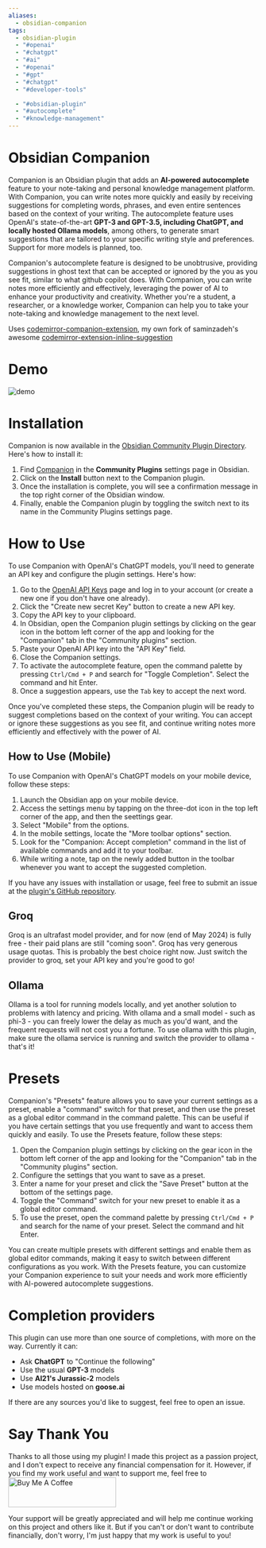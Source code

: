 ```yaml
---
aliases:
  - obsidian-companion
tags:
  - obsidian-plugin
  - "#openai"
  - "#chatgpt"
  - "#ai"
  - "#openai"
  - "#gpt"
  - "#chatgpt"
  - "#developer-tools"

  - "#obsidian-plugin"
  - "#autocomplete"
  - "#knowledge-management"
---
```

# Obsidian Companion

Companion is an Obsidian plugin that adds an **AI-powered autocomplete** feature to your note-taking and personal knowledge management platform. With Companion, you can write notes more quickly and easily by receiving suggestions for completing words, phrases, and even entire sentences based on the context of your writing. The autocomplete feature uses OpenAI's state-of-the-art **GPT-3 and GPT-3.5, including ChatGPT, and locally hosted Ollama models**, among others, to generate smart suggestions that are tailored to your specific writing style and preferences. Support for more models is planned, too.

Companion's autocomplete feature is designed to be unobtrusive, providing suggestions in ghost text that can be accepted or ignored by the you as you see fit, similar to what github copilot does. With Companion, you can write notes more efficiently and effectively, leveraging the power of AI to enhance your productivity and creativity. Whether you're a student, a researcher, or a knowledge worker, Companion can help you to take your note-taking and knowledge management to the next level.

Uses [codemirror-companion-extension](https://www.npmjs.com/package/codemirror-companion-extension), my own fork of saminzadeh's awesome [codemirror-extension-inline-suggestion](https://github.com/saminzadeh/codemirror-extension-inline-suggestion)

# Demo

![demo](https://raw.githubusercontent.com/rizerphe/obsidian-companion/main/screenshots/demo.gif)

# Installation

Companion is now available in the [Obsidian Community Plugin Directory](https://obsidian.md/plugins?id=companion). Here's how to install it:

1. Find [Companion](https://obsidian.md/plugins?id=companion) in the **Community Plugins** settings page in Obsidian.
2. Click on the **Install** button next to the Companion plugin.
3. Once the installation is complete, you will see a confirmation message in the top right corner of the Obsidian window.
4. Finally, enable the Companion plugin by toggling the switch next to its name in the Community Plugins settings page.

# How to Use

To use Companion with OpenAI's ChatGPT models, you'll need to generate an API key and configure the plugin settings. Here's how:

1. Go to the [OpenAI API Keys](https://platform.openai.com/account/api-keys) page and log in to your account (or create a new one if you don't have one already).
2. Click the "Create new secret Key" button to create a new API key.
3. Copy the API key to your clipboard.
4. In Obsidian, open the Companion plugin settings by clicking on the gear icon in the bottom left corner of the app and looking for the "Companion" tab in the "Community plugins" section.
5. Paste your OpenAI API key into the "API Key" field.
6. Close the Companion settings.
7. To activate the autocomplete feature, open the command palette by pressing `Ctrl/Cmd + P` and search for "Toggle Completion". Select the command and hit Enter.
8. Once a suggestion appears, use the `Tab` key to accept the next word.

Once you've completed these steps, the Companion plugin will be ready to suggest completions based on the context of your writing. You can accept or ignore these suggestions as you see fit, and continue writing notes more efficiently and effectively with the power of AI.

## How to Use (Mobile)

To use Companion with OpenAI's ChatGPT models on your mobile device, follow these steps:

1. Launch the Obsidian app on your mobile device.
2. Access the settings menu by tapping on the three-dot icon in the top left corner of the app, and then the seettings gear.
3. Select "Mobile" from the options.
4. In the mobile settings, locate the "More toolbar options" section.
5. Look for the "Companion: Accept completion" command in the list of available commands and add it to your toolbar.
6. While writing a note, tap on the newly added button in the toolbar whenever you want to accept the suggested completion.

If you have any issues with installation or usage, feel free to submit an issue at the [plugin's GitHub repository](https://github.com/rizerphe/obsidian-companion).

## Groq

Groq is an ultrafast model provider, and for now (end of May 2024) is fully free - their paid plans are still "coming soon". Groq has very generous usage quotas. This is probably the best choice right now. Just switch the provider to groq, set your API key and you're good to go!

## Ollama

Ollama is a tool for running models locally, and yet another solution to problems with latency and pricing. With ollama and a small model - such as phi-3 - you can freely lower the delay as much as you'd want, and the frequent requests will not cost you a fortune. To use ollama with this plugin, make sure the ollama service is running and switch the provider to ollama - that's it!

# Presets

Companion's "Presets" feature allows you to save your current settings as a preset, enable a "command" switch for that preset, and then use the preset as a global editor command in the command palette. This can be useful if you have certain settings that you use frequently and want to access them quickly and easily.
To use the Presets feature, follow these steps:

1. Open the Companion plugin settings by clicking on the gear icon in the bottom left corner of the app and looking for the "Companion" tab in the "Community plugins" section.
2. Configure the settings that you want to save as a preset.
3. Enter a name for your preset and click the "Save Preset" button at the bottom of the settings page.
4. Toggle the "Command" switch for your new preset to enable it as a global editor command.
5. To use the preset, open the command palette by pressing `Ctrl/Cmd + P` and search for the name of your preset. Select the command and hit Enter.

You can create multiple presets with different settings and enable them as global editor commands, making it easy to switch between different configurations as you work. With the Presets feature, you can customize your Companion experience to suit your needs and work more efficiently with AI-powered autocomplete suggestions.

# Completion providers

This plugin can use more than one source of completions, with more on the way. Currently it can:

-   Ask **ChatGPT** to "Continue the following"
-   Use the usual **GPT-3** models
-   Use **AI21's Jurassic-2** models
-   Use models hosted on **goose.ai**

If there are any sources you'd like to suggest, feel free to open an issue.

# Say Thank You

Thanks to all those using my plugin! I made this project as a passion project, and I don't expect to receive any financial compensation for it. However, if you find my work useful and want to support me, feel free to <a href="https://www.buymeacoffee.com/rizerphe" target="_blank"><img src="https://cdn.buymeacoffee.com/buttons/v2/default-yellow.png" alt="Buy Me A Coffee" style="height: 60px !important;width: 217px !important;" ></a>

Your support will be greatly appreciated and will help me continue working on this project and others like it. But if you can't or don't want to contribute financially, don't worry, I'm just happy that my work is useful to you!
